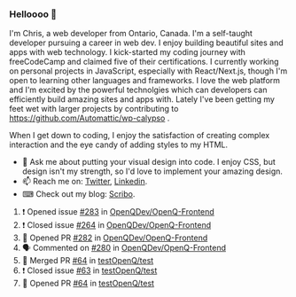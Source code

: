### Helloooo 👋

I'm Chris, a web developer from Ontario, Canada. I'm a self-taught developer pursuing a career in web dev. I enjoy building beautiful sites and apps with web technology.
I kick-started my coding journey with freeCodeCamp and claimed five of their certifications.  I currently working on personal projects in JavaScript, especially with React/Next.js, though I'm open to learning other languages and frameworks. I love the web platform and I'm excited by the powerful technolgies which can developers can efficiently build amazing sites and apps with. Lately I've been getting my feet wet with larger projects by contributing to https://github.com/Automattic/wp-calypso .

When I get down to coding, I enjoy the satisfaction of creating complex interaction and the eye candy of adding styles to my HTML. 

- 💬 Ask me about putting your visual design into code. I enjoy CSS, but design isn't my strength, so I'd love to implement your amazing design.
- 📫 Reach me on: [Twitter](https://twitter.com/Christo28120856), [Linkedin](https://www.linkedin.com/in/christopher-stevers-07b9a5204/).
- ⌨ Check out my blog: [Scribo](https://christopherstevers.cf).
<!--
**Christopher-Stevers/Christopher-Stevers** is a ✨ _special_ ✨ repository because its `README.md` (this file) appears on your GitHub profile.

Here are some ideas to get you started:

- 🔭 I’m currently working on ...
- 🌱 I’m currently learning ...
- 👯 I’m looking to collaborate on ...
- 🤔 I’m looking for help with ...
- 😄 Pronouns: ...
- ⚡ Fun fact: ...
-->

<!--START_SECTION:activity-->
1. ❗️ Opened issue [#283](https://github.com/OpenQDev/OpenQ-Frontend/issues/283) in [OpenQDev/OpenQ-Frontend](https://github.com/OpenQDev/OpenQ-Frontend)
2. ❗️ Closed issue [#264](https://github.com/OpenQDev/OpenQ-Frontend/issues/264) in [OpenQDev/OpenQ-Frontend](https://github.com/OpenQDev/OpenQ-Frontend)
3. 💪 Opened PR [#282](https://github.com/OpenQDev/OpenQ-Frontend/pull/282) in [OpenQDev/OpenQ-Frontend](https://github.com/OpenQDev/OpenQ-Frontend)
4. 🗣 Commented on [#280](https://github.com/OpenQDev/OpenQ-Frontend/issues/280) in [OpenQDev/OpenQ-Frontend](https://github.com/OpenQDev/OpenQ-Frontend)
5. 🎉 Merged PR [#64](https://github.com/testOpenQ/test/pull/64) in [testOpenQ/test](https://github.com/testOpenQ/test)
6. ❗️ Closed issue [#63](https://github.com/testOpenQ/test/issues/63) in [testOpenQ/test](https://github.com/testOpenQ/test)
7. 💪 Opened PR [#64](https://github.com/testOpenQ/test/pull/64) in [testOpenQ/test](https://github.com/testOpenQ/test)
<!--END_SECTION:activity-->
